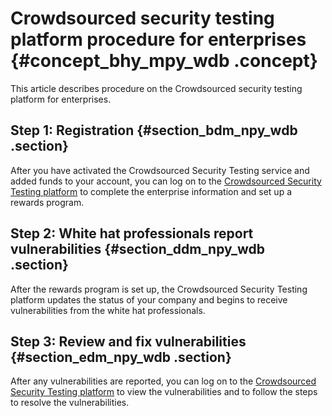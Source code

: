 # Crowdsourced security testing platform procedure for enterprises {#concept_bhy_mpy_wdb .concept}

This article describes procedure on the Crowdsourced security testing platform for enterprises.

## Step 1: Registration {#section_bdm_npy_wdb .section}

After you have activated the Crowdsourced Security Testing service and added funds to your account, you can log on to the [Crowdsourced Security Testing platform](https://yundun.console.aliyun.com/?p=xz) to complete the enterprise information and set up a rewards program.

## Step 2: White hat professionals report vulnerabilities {#section_ddm_npy_wdb .section}

After the rewards program is set up, the Crowdsourced Security Testing platform updates the status of your company and begins to receive vulnerabilities from the white hat professionals.

## Step 3: Review and fix vulnerabilities {#section_edm_npy_wdb .section}

After any vulnerabilities are reported, you can log on to the [Crowdsourced Security Testing platform](https://yundun.console.aliyun.com/?p=xz) to view the vulnerabilities and to follow the steps to resolve the vulnerabilities.

